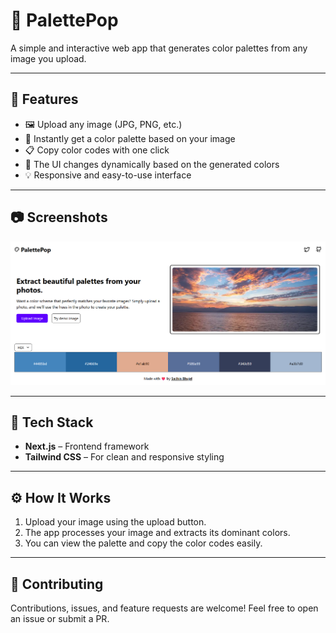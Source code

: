 # 🎨 PalettePop

A simple and interactive web app that generates color palettes from any image you upload.

---

## 🚀 Features

-   🖼️ Upload any image (JPG, PNG, etc.)
-   🎨 Instantly get a color palette based on your image
-   📋 Copy color codes with one click
-   🌈 The UI changes dynamically based on the generated colors
-   💡 Responsive and easy-to-use interface

---

## 📷 Screenshots

![PalettePoP](public/palettepop.png)

---

## 🧩 Tech Stack

-   **Next.js** – Frontend framework
-   **Tailwind CSS** – For clean and responsive styling

---

## ⚙️ How It Works

1. Upload your image using the upload button.
2. The app processes your image and extracts its dominant colors.
3. You can view the palette and copy the color codes easily.

---

## 🤝 Contributing

Contributions, issues, and feature requests are welcome! Feel free to open an issue or submit a PR.
